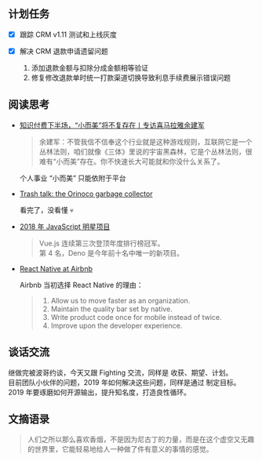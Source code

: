## 计划任务

- [x] 跟踪 CRM v1.11 测试和上线灰度

- [x] 解决 CRM 退款申请遗留问题

  1. 添加退款金额与扣除分成金额相等验证
  2. 修复修改退款单时统一打款渠道切换导致利息手续费展示错误问题

## 阅读思考

- [知识付费下半场，“小而美”将不复存在丨专访喜马拉雅余建军](https://www.yuque.com/lexiansheng/fbtsg1/od0v26)

  > 余建军：不管我信不信奉这个行业就是这种游戏规则，互联网它是一个丛林法则，咱们就像《三体》里说的宇宙黑森林，它是个丛林法则，很难有“小而美”存在。你不快速长大可能就和你没什么关系了。

  个人事业 “小而美” 只能依附于平台

- [Trash talk: the Orinoco garbage collector](https://v8.dev/blog/trash-talk)

  看完了，没看懂 💀

- [2018 年 JavaScript 明星项目](https://risingstars.js.org/2018/zh/)

  > Vue.js 连续第三次登顶年度排行榜冠军。  
  > 第 4 名，Deno 是今年前十名中唯一的新项目。

- [React Native at Airbnb](https://medium.com/airbnb-engineering/react-native-at-airbnb-f95aa460be1c)

  Airbnb 当初选择 React Native 的理由：

  > 1. Allow us to move faster as an organization.
  > 2. Maintain the quality bar set by native.
  > 3. Write product code once for mobile instead of twice.
  > 4. Improve upon the developer experience.

  <!-- TODO: 阅读后续 -->

## 谈话交流

继做完被波哥约谈，今天又跟 Fighting 交流，同样是 收获、期望、计划。  
目前团队小伙伴的问题，2019 年如何解决这些问题，同样是通过 制定目标。  
2019 年要琢磨如何开源输出，提升知名度，打造良性循环。

## 文摘语录

> 人们之所以那么喜欢香烟，不是因为尼古丁的力量，而是在这个虚空又无趣的世界里，它能轻易地给人一种做了件有意义的事情的感觉。
